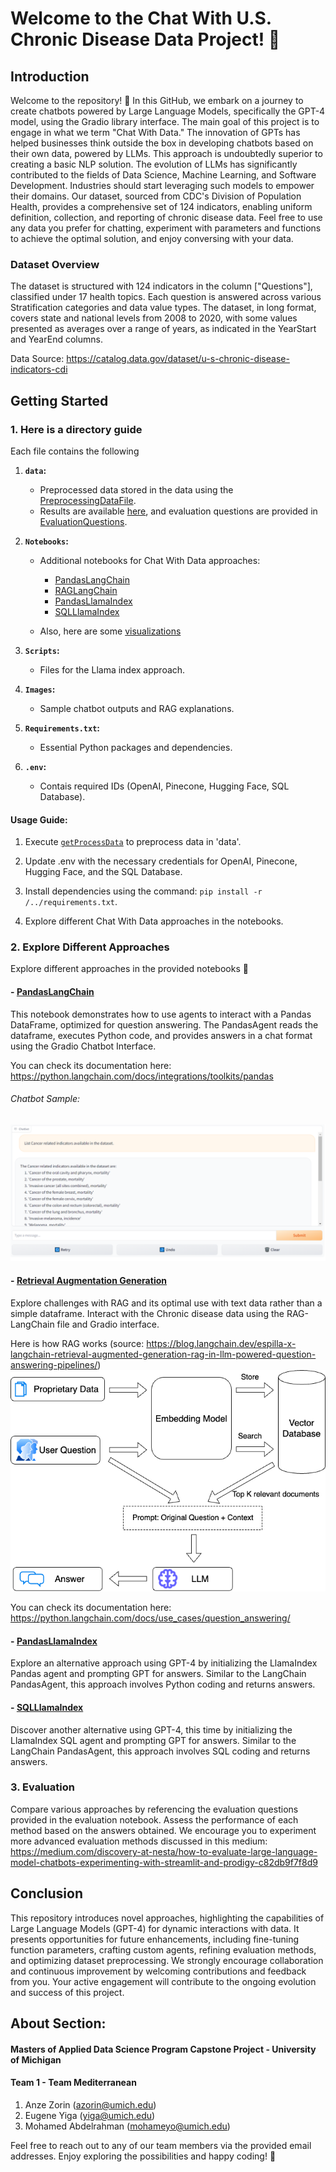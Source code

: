# Welcome to the Chat With U.S. Chronic Disease Data Project! 🚀

## Introduction
Welcome to the repository! 🤖 In this GitHub, we embark on a journey to create chatbots powered by Large Language Models, specifically the GPT-4 model, using the Gradio library interface. The main goal of this project is to engage in what we term "Chat With Data." The innovation of GPTs has helped businesses think outside the box in developing chatbots based on their own data, powered by LLMs. This approach is undoubtedly superior to creating a basic NLP solution. The evolution of LLMs has significantly contributed to the fields of Data Science, Machine Learning, and Software Development. Industries should start leveraging such models to empower their domains. Our dataset, sourced from CDC's Division of Population Health, provides a comprehensive set of 124 indicators, enabling uniform definition, collection, and reporting of chronic disease data. Feel free to use any data you prefer for chatting, experiment with parameters and functions to achieve the optimal solution, and enjoy conversing with your data.

### Dataset Overview
The dataset is structured with 124 indicators in the column ["Questions"], classified under 17 health topics. Each question is answered across various Stratification categories and data value types. The dataset, in long format, covers state and national levels from 2008 to 2020, with some values presented as averages over a range of years, as indicated in the YearStart and YearEnd columns.

Data Source: https://catalog.data.gov/dataset/u-s-chronic-disease-indicators-cdi

## Getting Started

### 1. Here is a directory guide

Each file contains the following
1. **`data`:**
   - Preprocessed data stored in the data using the [PreprocessingDataFile](./Notebooks/getProcessData.ipynb).
   - Results are available [here](./Data/results.csv), and evaluation questions are provided in [EvaluationQuestions](./Notebooks/evaluation_questions.ipynb).

2. **`Notebooks`:**
   - Additional notebooks for Chat With Data approaches:
     - [PandasLangChain](./Notebooks/Langchain_PandasAgent.ipynb)
     - [RAGLangChain](./Notebooks/Langchain_RAG.ipynb)
     - [PandasLlamaIndex](./Notebooks/Llama_pandasQueryEngine.ipynb)
     - [SQLLlamaIndex](./Notebooks/Llama_SQLAutoVectorQueryEngine.ipynb)
    
   - Also, here are some [visualizations](./Notebooks/visuals.ipynb)

3. **`Scripts`:**
   - Files for the Llama index approach.

4. **`Images`:**
   - Sample chatbot outputs and RAG explanations.

5. **`Requirements.txt`:**
   - Essential Python packages and dependencies.
  
6. **`.env`:**
    - Contais required IDs (OpenAI, Pinecone, Hugging Face, SQL Database).

#### Usage Guide:

1. Execute [`getProcessData`](./Notebooks/getProcessData.ipynb) to preprocess data in 'data'.

2. Update .env with the necessary credentials for OpenAI, Pinecone, Hugging Face, and the SQL Database.

3. Install dependencies using the command: `pip install -r /../requirements.txt`.

4. Explore different Chat With Data approaches in the notebooks.

### 2. Explore Different Approaches
Explore different approaches in the provided notebooks 🧠

#### - [PandasLangChain](./Notebooks/Langchain_PandasAgent.ipynb)
This notebook demonstrates how to use agents to interact with a Pandas DataFrame, optimized for question answering. The PandasAgent reads the dataframe, executes Python code, and provides answers in a chat format using the Gradio Chatbot Interface.

You can check its documentation here: https://python.langchain.com/docs/integrations/toolkits/pandas

###### Chatbot Sample:

![Alt text](Images/Screenshot1.PNG)

#### - [Retrieval Augmentation Generation](./Notebooks/Langchain_RAG.ipynb)
Explore challenges with RAG and its optimal use with text data rather than a simple dataframe. Interact with the Chronic disease data using the RAG-LangChain file and Gradio interface.

Here is how RAG works (source: https://blog.langchain.dev/espilla-x-langchain-retrieval-augmented-generation-rag-in-llm-powered-question-answering-pipelines/)
![Alt text](Images/ExplainRAG.png)

You can check its documentation here: https://python.langchain.com/docs/use_cases/question_answering/

#### - [PandasLlamaIndex](./Notebooks/Llama_pandasQueryEngine.ipynb)
Explore an alternative approach using GPT-4 by initializing the LlamaIndex Pandas agent and prompting GPT for answers. Similar to the LangChain PandasAgent, this approach involves Python coding and returns answers.

#### - [SQLLlamaIndex](./Notebooks/Llama_SQLAutoVectorQueryEngine.ipynb)
Discover another alternative using GPT-4, this time by initializing the LlamaIndex SQL agent and prompting GPT for answers. Similar to the LangChain PandasAgent, this approach involves SQL coding and returns answers.

### 3. Evaluation
Compare various approaches by referencing the evaluation questions provided in the evaluation notebook. Assess the performance of each method based on the answers obtained. We encourage you to experiment more advanced evaluation methods discussed in this medium: https://medium.com/discovery-at-nesta/how-to-evaluate-large-language-model-chatbots-experimenting-with-streamlit-and-prodigy-c82db9f7f8d9

## Conclusion
This repository introduces novel approaches, highlighting the capabilities of Large Language Models (GPT-4) for dynamic interactions with data. It presents opportunities for future enhancements, including fine-tuning function parameters, crafting custom agents, refining evaluation methods, and optimizing dataset preprocessing. We strongly encourage collaboration and continuous improvement by welcoming contributions and feedback from you. Your active engagement will contribute to the ongoing evolution and success of this project.

## About Section:
#### Masters of Applied Data Science Program Capstone Project - University of Michigan
#### Team 1 - Team Mediterranean
1. Anze Zorin (azorin@umich.edu)
2. Eugene Yiga (yiga@umich.edu)
3. Mohamed Abdelrahman (mohameyo@umich.edu)
   
Feel free to reach out to any of our team members via the provided email addresses. Enjoy exploring the possibilities and happy coding! 🎉
